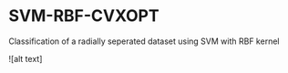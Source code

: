 # SVM-RBF-CVXOPT
 Classification of a radially seperated dataset using SVM with RBF kernel

![alt text]
